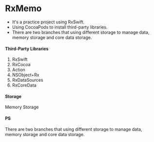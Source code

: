 # RxMemo

* It's a practice project using RxSwift.
* Using CocoaPods to install third-party libraries.
* There are two branches that using different storage to manage data, memory storage and core data storage.

#### Third-Party Libraries

1. RxSwift
2. RxCocoa
3. Action
4. NSObject+Rx
5. RxDataSources
6. RxCoreData

#### Storage

Memory Storage

#### PS

There are two branches that using different storage to manage data, memory storage and core data storage.
